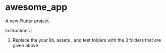 # awesome_app

A new Flutter project.

Instructions :
1. Replace the your lib, assets , and test folders with the 3 folders that are given above 
